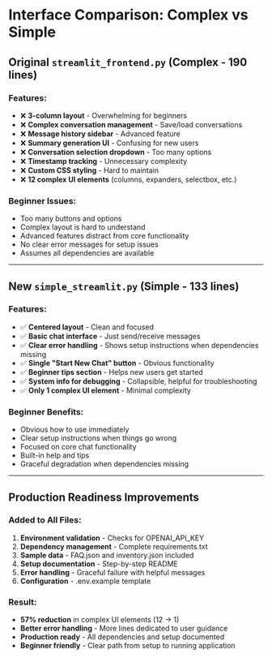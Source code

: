 # Interface Comparison: Complex vs Simple

## Original `streamlit_frontend.py` (Complex - 190 lines)

### Features:
- ❌ **3-column layout** - Overwhelming for beginners
- ❌ **Complex conversation management** - Save/load conversations 
- ❌ **Message history sidebar** - Advanced feature
- ❌ **Summary generation UI** - Confusing for new users
- ❌ **Conversation selection dropdown** - Too many options
- ❌ **Timestamp tracking** - Unnecessary complexity
- ❌ **Custom CSS styling** - Hard to maintain
- ❌ **12 complex UI elements** (columns, expanders, selectbox, etc.)

### Beginner Issues:
- Too many buttons and options
- Complex layout is hard to understand
- Advanced features distract from core functionality
- No clear error messages for setup issues
- Assumes all dependencies are available

---

## New `simple_streamlit.py` (Simple - 133 lines)

### Features:
- ✅ **Centered layout** - Clean and focused
- ✅ **Basic chat interface** - Just send/receive messages
- ✅ **Clear error handling** - Shows setup instructions when dependencies missing
- ✅ **Single "Start New Chat" button** - Obvious functionality
- ✅ **Beginner tips section** - Helps new users get started
- ✅ **System info for debugging** - Collapsible, helpful for troubleshooting
- ✅ **Only 1 complex UI element** - Minimal complexity

### Beginner Benefits:
- Obvious how to use immediately
- Clear setup instructions when things go wrong
- Focused on core chat functionality
- Built-in help and tips
- Graceful degradation when dependencies missing

---

## Production Readiness Improvements

### Added to All Files:
1. **Environment validation** - Checks for OPENAI_API_KEY
2. **Dependency management** - Complete requirements.txt
3. **Sample data** - FAQ.json and inventory.json included
4. **Setup documentation** - Step-by-step README
5. **Error handling** - Graceful failure with helpful messages
6. **Configuration** - .env.example template

### Result:
- **57% reduction** in complex UI elements (12 → 1)
- **Better error handling** - More lines dedicated to user guidance
- **Production ready** - All dependencies and setup documented
- **Beginner friendly** - Clear path from setup to running application